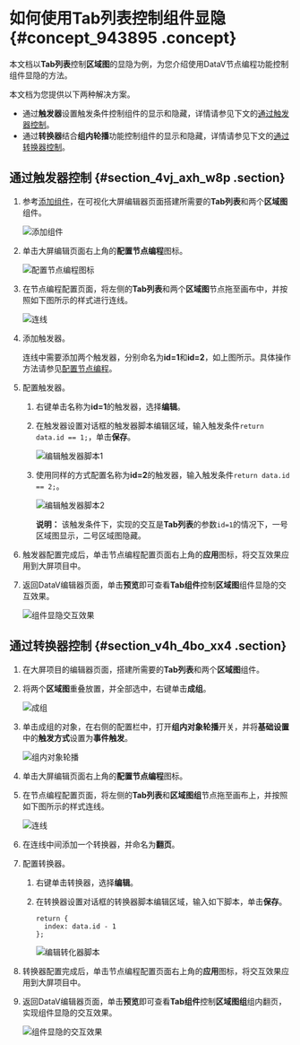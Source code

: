 # 如何使用Tab列表控制组件显隐 {#concept_943895 .concept}

本文档以**Tab列表**控制**区域图**的显隐为例，为您介绍使用DataV节点编程功能控制组件显隐的方法。

本文档为您提供以下两种解决方案。

-   通过**触发器**设置触发条件控制组件的显示和隐藏，详情请参见下文的[通过触发器控制](#section_4vj_axh_w8p)。
-   通过**转换器**结合**组内轮播**功能控制组件的显示和隐藏，详情请参见下文的[通过转换器控制](#section_v4h_4bo_xx4)。

## 通过触发器控制 {#section_4vj_axh_w8p .section}

1.  参考[添加组件](../../../../cn.zh-CN/管理组件/添加组件.md#)，在可视化大屏编辑器页面搭建所需要的**Tab列表**和两个**区域图**组件。

    ![添加组件](images/50569_zh-CN.gif)

2.  单击大屏编辑页面右上角的**配置节点编程**图标。

    ![配置节点编程图标](http://static-aliyun-doc.oss-cn-hangzhou.aliyuncs.com/assets/img/763419/156396120952880_zh-CN.png)

3.  在节点编程配置页面，将左侧的**Tab列表**和两个**区域图**节点拖至画布中，并按照如下图所示的样式进行连线。

    ![连线](http://static-aliyun-doc.oss-cn-hangzhou.aliyuncs.com/assets/img/763419/156396120950570_zh-CN.png)

4.  添加触发器。

    连线中需要添加两个触发器，分别命名为**id=1**和**id=2**，如上图所示。具体操作方法请参见[配置节点编程](cn.zh-CN/节点编程使用说明/配置节点编程.md#)。

5.  配置触发器。
    1.  右键单击名称为**id=1**的触发器，选择**编辑**。
    2.  在触发器设置对话框的触发器脚本编辑区域，输入触发条件`return data.id == 1;`，单击**保存**。

        ![编辑触发器脚本1](http://static-aliyun-doc.oss-cn-hangzhou.aliyuncs.com/assets/img/763419/156396120950571_zh-CN.png)

    3.  使用同样的方式配置名称为**id=2**的触发器，输入触发条件`return data.id == 2;`。

        ![编辑触发器脚本2](http://static-aliyun-doc.oss-cn-hangzhou.aliyuncs.com/assets/img/763419/156396121050572_zh-CN.png)

        **说明：** 该触发条件下，实现的交互是**Tab列表**的参数`id=1`的情况下，一号区域图显示，二号区域图隐藏。

6.  触发器配置完成后，单击节点编程配置页面右上角的**应用**图标，将交互效果应用到大屏项目中。
7.  返回DataV编辑器页面，单击**预览**即可查看**Tab组件**控制**区域图**组件显隐的交互效果。

    ![组件显隐交互效果](images/50573_zh-CN.gif)


## 通过转换器控制 {#section_v4h_4bo_xx4 .section}

1.  在大屏项目的编辑器页面，搭建所需要的**Tab列表**和两个**区域图**组件。
2.  将两个**区域图**重叠放置，并全部选中，右键单击**成组**。

    ![成组](http://static-aliyun-doc.oss-cn-hangzhou.aliyuncs.com/assets/img/763419/156396121050611_zh-CN.png)

3.  单击成组的对象，在右侧的配置栏中，打开**组内对象轮播**开关，并将**基础设置**中的**触发方式**设置为**事件触发**。

    ![组内对象轮播](http://static-aliyun-doc.oss-cn-hangzhou.aliyuncs.com/assets/img/763419/156396121050613_zh-CN.png)

4.  单击大屏编辑页面右上角的**配置节点编程**图标。
5.  在节点编程配置页面，将左侧的**Tab列表**和**区域图组**节点拖至画布上，并按照如下图所示的样式连线。

    ![连线](http://static-aliyun-doc.oss-cn-hangzhou.aliyuncs.com/assets/img/763419/156396121050620_zh-CN.png)

6.  在连线中间添加一个转换器，并命名为**翻页**。
7.  配置转换器。
    1.  右键单击转换器，选择**编辑**。
    2.  在转换器设置对话框的转换器脚本编辑区域，输入如下脚本，单击**保存**。

        ``` {#codeblock_bz4_ye6_m7c}
        return {  
          index: data.id - 1 
        };
        ```

        ![编辑转化器脚本](http://static-aliyun-doc.oss-cn-hangzhou.aliyuncs.com/assets/img/763419/156396121050622_zh-CN.png)

8.  转换器配置完成后，单击节点编程配置页面右上角的**应用**图标，将交互效果应用到大屏项目中。
9.  返回DataV编辑器页面，单击**预览**即可查看**Tab组件**控制**区域图组**组内翻页，实现组件显隐的交互效果。

    ![组件显隐的交互效果](images/50623_zh-CN.gif)



